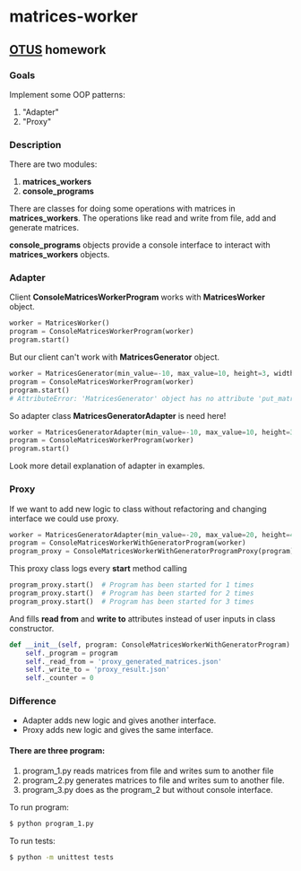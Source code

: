 # matrices-worker

## [OTUS](https://otus.ru) homework

### Goals
Implement some OOP patterns:
1. "Adapter"
2. "Proxy"

### Description
There are two modules:
1. **matrices_workers**
2. **console_programs**

There are classes for doing some operations with matrices in **matrices_workers**.
The operations like read and write from file, add and generate matrices.

**console_programs** objects provide a console interface to interact with **matrices_workers** objects.

### Adapter
Client **ConsoleMatricesWorkerProgram** works with **MatricesWorker** object.
```python
worker = MatricesWorker()
program = ConsoleMatricesWorkerProgram(worker)
program.start()
```
But our client can't work with **MatricesGenerator** object.
```python
worker = MatricesGenerator(min_value=-10, max_value=10, height=3, width=3)
program = ConsoleMatricesWorkerProgram(worker)
program.start()
# AttributeError: 'MatricesGenerator' object has no attribute 'put_matrices_sum_to_file'
```
So adapter class **MatricesGeneratorAdapter** is need here!
```python
worker = MatricesGeneratorAdapter(min_value=-10, max_value=10, height=3, width=3)
program = ConsoleMatricesWorkerProgram(worker)
program.start()
```
Look more detail explanation of adapter in examples.


### Proxy
If we want to add new logic to class without refactoring and changing interface we could use proxy.
```python
worker = MatricesGeneratorAdapter(min_value=-20, max_value=20, height=4, width=4)
program = ConsoleMatricesWorkerWithGeneratorProgram(worker)
program_proxy = ConsoleMatricesWorkerWithGeneratorProgramProxy(program)
```
This proxy class logs every **start** method calling 
```python
program_proxy.start()  # Program has been started for 1 times
program_proxy.start()  # Program has been started for 2 times
program_proxy.start()  # Program has been started for 3 times
```
And fills **read from** and **write to** attributes instead of user inputs in class constructor.
```python
def __init__(self, program: ConsoleMatricesWorkerWithGeneratorProgram):
    self._program = program
    self._read_from = 'proxy_generated_matrices.json'
    self._write_to = 'proxy_result.json'
    self._counter = 0
```

### Difference
- Adapter adds new logic and gives another interface.
- Proxy adds new logic and gives the same interface.


#### There are three program:
1. program_1.py reads matrices from file and writes sum to another file
2. program_2.py generates matrices to file and writes sum to another file.
3. program_3.py does as the program_2 but without console interface.

To run program:
```bash
$ python program_1.py
```

To run tests:
```bash
$ python -m unittest tests
```